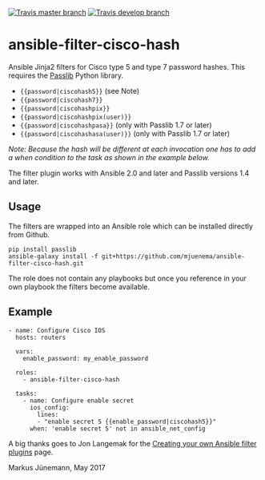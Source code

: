 [![Travis master branch](https://img.shields.io/travis/mjuenema/ansible-filter-cisco-hash/master.svg?style=flat-square)](https://travis-ci.org/mjuenema/ansible-filter-cisco-hash/branches)
[![Travis develop branch](https://img.shields.io/travis/mjuenema/ansible-filter-cisco-hash/develop.svg?style=flat-square)](https://travis-ci.org/mjuenema/ansible-filter-cisco-hash/branches)


# ansible-filter-cisco-hash

Ansible Jinja2 filters for Cisco type 5 and type 7 password hashes.
This requires the [Passlib](https://pypi.python.org/pypi/passlib) Python library.

* `{{password|ciscohash5}}` (see Note)
* `{{password|ciscohash7}}`
* `{{password|ciscohashpix}}`
* `{{password|ciscohashpix(user)}}`
* `{{password|ciscohashpasa}}` (only with Passlib 1.7 or later)
* `{{password|ciscohashasa(user)}}` (only with Passlib 1.7 or later)

*Note: Because the hash will be different at each invocation one has to
add a *when* condition to the task as shown in the example below.*

The filter plugin works with Ansible 2.0 and later and Passlib versions 1.4 and later.

## Usage

The filters are wrapped into an Ansible role which can be installed directly
from Github.

```
pip install passlib
ansible-galaxy install -f git+https://github.com/mjuenema/ansible-filter-cisco-hash.git
```

The role does not contain any playbooks but once you reference in your own
playbook the filters become available.

## Example

```
- name: Configure Cisco IOS
  hosts: routers

  vars:
    enable_password: my_enable_password

  roles:
    - ansible-filter-cisco-hash

  tasks:
    - name: Configure enable secret
      ios_config:
        lines:
        - "enable secret 5 {{enable_password|ciscohash5}}"
      when: 'enable secret 5' not in ansible_net_config
```

A big thanks goes to Jon Langemak for the [Creating your own Ansible filter
plugins](http://www.dasblinkenlichten.com/creating-ansible-filter-plugins/)
page.

Markus J&uuml;nemann, May 2017
